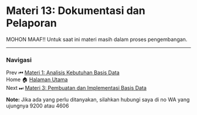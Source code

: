 # **Materi 13: Dokumentasi dan Pelaporan**

MOHON MAAF!! Untuk saat ini materi masih dalam proses pengembangan.

---
### **Navigasi**
Prev ⏮ [Materi 1: Analisis Kebutuhan Basis Data](../1/README.MD) <br>
Home 🏠 [Halaman Utama](../README.MD) <br>
Next ⏭ [Materi 3: Pembuatan dan Implementasi Basis Data](../3/README.MD)

**Note:** Jika ada yang perlu ditanyakan, silahkan hubungi saya di no WA yang ujungnya 9200 atau 4606